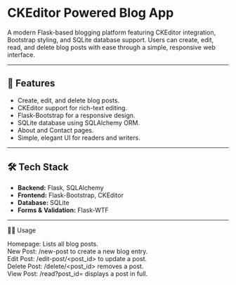 # CKEditor Powered Blog App

A modern Flask-based blogging platform featuring CKEditor integration, Bootstrap styling, and SQLite database support. Users can create, edit, read, and delete blog posts with ease through a simple, responsive web interface.

---

## 🚀 Features
- Create, edit, and delete blog posts.
- CKEditor support for rich-text editing.
- Flask-Bootstrap for a responsive design.
- SQLite database using SQLAlchemy ORM.
- About and Contact pages.
- Simple, elegant UI for readers and writers.

---

## 🛠️ Tech Stack
- **Backend:** Flask, SQLAlchemy  
- **Frontend:** Flask-Bootstrap, CKEditor  
- **Database:** SQLite  
- **Forms & Validation:** Flask-WTF  

---
🧑‍💻 Usage

Homepage: Lists all blog posts.  
New Post: /new-post to create a new blog entry.  
Edit Post: /edit-post/<post_id> to update a post.  
Delete Post: /delete/<post_id> removes a post.  
View Post: /read?post_id=<id> displays a post in full. 
